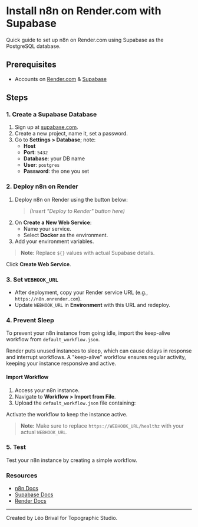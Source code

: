 # Install n8n on Render.com with Supabase

Quick guide to set up n8n on Render.com using Supabase as the PostgreSQL database.

## Prerequisites

- Accounts on [Render.com](https://render.com) & [Supabase](https://supabase.com)

## Steps

### 1. Create a Supabase Database

1. Sign up at [supabase.com](https://supabase.com).
2. Create a new project, name it, set a password.
3. Go to **Settings > Database**; note:
   - **Host**
   - **Port**: `5432`
   - **Database**: your DB name
   - **User**: `postgres`
   - **Password**: the one you set

### 2. Deploy n8n on Render

1. Deploy n8n on Render using the button below:
   > _(Insert "Deploy to Render" button here)_
2. On **Create a New Web Service**:
   - Name your service.
   - Select **Docker** as the environment.
3. Add your environment variables.

> **Note:** Replace `${}` values with actual Supabase details.

Click **Create Web Service**.

### 3. Set `WEBHOOK_URL`

- After deployment, copy your Render service URL (e.g., `https://n8n.onrender.com`).
- Update `WEBHOOK_URL` in **Environment** with this URL and redeploy.

### 4. Prevent Sleep

To prevent your n8n instance from going idle, import the keep-alive workflow from `default_workflow.json`.

Render puts unused instances to sleep, which can cause delays in response and interrupt workflows. A "keep-alive" workflow ensures regular activity, keeping your instance responsive and active.

#### Import Workflow

1. Access your n8n instance.
2. Navigate to **Workflow > Import from File**.
3. Upload the `default_workflow.json` file containing:

Activate the workflow to keep the instance active.

> **Note:** Make sure to replace `https://WEBHOOK_URL/healthz` with your actual `WEBHOOK_URL`.

### 5. Test

Test your n8n instance by creating a simple workflow.

### Resources

- [n8n Docs](https://docs.n8n.io/)
- [Supabase Docs](https://supabase.com/docs)
- [Render Docs](https://render.com/docs)

---

Created by Léo Brival for Topographic Studio.
